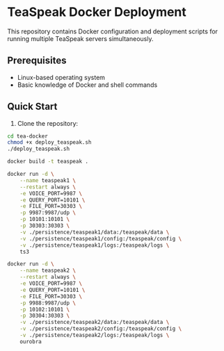 # TeaSpeak Docker Deployment

This repository contains Docker configuration and deployment scripts for running multiple TeaSpeak servers simultaneously.

## Prerequisites

- Linux-based operating system
- Basic knowledge of Docker and shell commands

## Quick Start

1. Clone the repository:
```bash
cd tea-docker
chmod +x deploy_teaspeak.sh
./deploy_teaspeak.sh
```

```bash
docker build -t teaspeak .
```

```bash
docker run -d \
    --name teaspeak1 \
    --restart always \
    -e VOICE_PORT=9987 \
    -e QUERY_PORT=10101 \
    -e FILE_PORT=30303 \
    -p 9987:9987/udp \
    -p 10101:10101 \
    -p 30303:30303 \
    -v ./persistence/teaspeak1/data:/teaspeak/data \
    -v ./persistence/teaspeak1/config:/teaspeak/config \
    -v ./persistence/teaspeak1/logs:/teaspeak/logs \
    ts3
```


```bash
docker run -d \
    --name teaspeak2 \
    --restart always \
    -e VOICE_PORT=9987 \
    -e QUERY_PORT=10101 \
    -e FILE_PORT=30303 \
    -p 9988:9987/udp \
    -p 10102:10101 \
    -p 30304:30303 \
    -v ./persistence/teaspeak2/data:/teaspeak/data \
    -v ./persistence/teaspeak2/config:/teaspeak/config \
    -v ./persistence/teaspeak2/logs:/teaspeak/logs \
    ourobra
```